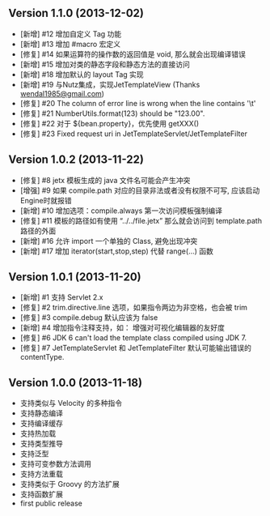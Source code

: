 Version 1.1.0 (2013-12-02)
-----------------------------

* [新增] #12 增加自定义 Tag 功能
* [新增] #13 增加 #macro 宏定义
* [修复] #14 如果运算符的操作数的返回值是 void, 那么就会出现编译错误
* [新增] #15 增加对类的静态字段和静态方法的直接访问
* [新增] #18 增加默认的 layout Tag 实现
* [新增] #19 与Nutz集成，实现JetTemplateView (Thanks wendal1985@gmail.com)
* [修复] #20 The column of error line is wrong when the line contains '\t'
* [修复] #21 NumberUtils.format(123) should be "123.00".
* [修复] #22 对于 ${bean.property}，优先使用 getXXX()
* [修复] #23 Fixed request uri in JetTemplateServlet/JetTemplateFilter

Version 1.0.2 (2013-11-22)
-----------------------------

* [修复] #8 jetx 模板生成的 java 文件名可能会产生冲突
* [增强] #9 如果 compile.path 对应的目录非法或者没有权限不可写, 应该启动Engine时就报错
* [新增] #10 增加选项：compile.always 第一次访问模板强制编译
* [修复] #11 模板的路径如有使用 “../../file.jetx” 那么就会访问到 template.path 路径的外面
* [新增] #16 允许 import 一个单独的 Class, 避免出现冲突
* [新增] #17 增加 iterator(start,stop,step) 代替 range(…) 函数

Version 1.0.1 (2013-11-20)
-----------------------------

* [新增] #1 支持 Servlet 2.x
* [修复] #2 trim.directive.line 选项，如果指令两边为非空格，也会被 trim 
* [修复] #3 compile.debug 默认应该为 false
* [新增] #4 增加指令注释支持，如： <!-- #if (...) --> 增强对可视化编辑器的友好度
* [修复] #6 JDK 6 can't load the template class compiled using JDK 7.
* [修复] #7 JetTemplateServlet 和 JetTemplateFilter 默认可能输出错误的 contentType. 

Version 1.0.0 (2013-11-18)
-----------------------------

* 支持类似与 Velocity 的多种指令
* 支持静态编译
* 支持编译缓存
* 支持热加载
* 支持类型推导
* 支持泛型
* 支持可变参数方法调用
* 支持方法重载
* 支持类似于 Groovy 的方法扩展
* 支持函数扩展
* first public release
